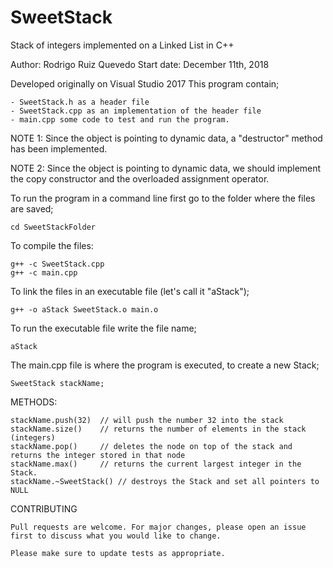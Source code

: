 # SweetStack
Stack of integers implemented on a Linked List in C++

Author: Rodrigo Ruiz Quevedo
Start date: December 11th, 2018

Developed originally on Visual Studio 2017
This program contain;
	
	- SweetStack.h as a header file
	- SweetStack.cpp as an implementation of the header file
	- main.cpp some code to test and run the program.

NOTE 1: Since the object is pointing to dynamic data, a "destructor" method has been implemented.

NOTE 2: Since the object is pointing to dynamic data, we should implement the copy constructor and the overloaded assignment operator.

To run the program in a command line first go to the folder where the files are saved;
	
	cd SweetStackFolder
	
To compile the files:

	g++ -c SweetStack.cpp
	g++ -c main.cpp
	
To link the files in an executable file (let's call it "aStack");

	g++ -o aStack SweetStack.o main.o
	
To run the executable file write the file name;

	aStack
	
The main.cpp file is where the program is executed, to create a new Stack;

	SweetStack stackName;
	
METHODS:
	
	stackName.push(32)	// will push the number 32 into the stack
	stackName.size()	// returns the number of elements in the stack (integers)
	stackName.pop()		// deletes the node on top of the stack and returns the integer stored in that node
	stackName.max()		// returns the current largest integer in the Stack.
	stackName.~SweetStack()	// destroys the Stack and set all pointers to NULL
	
CONTRIBUTING

	Pull requests are welcome. For major changes, please open an issue first to discuss what you would like to change.

	Please make sure to update tests as appropriate.






